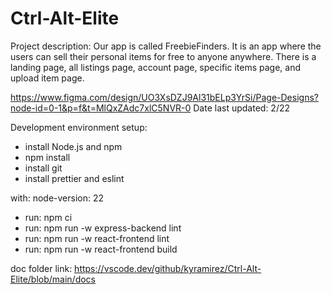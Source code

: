 # Ctrl-Alt-Elite

Project description: Our app is called FreebieFinders. It is an app where the users can sell their personal items for free to anyone anywhere. There is a landing page, all listings page, account page, specific items page, and upload item page.

https://www.figma.com/design/UO3XsDZJ9Al31bELp3YrSi/Page-Designs?node-id=0-1&p=f&t=MlQxZAdc7xlC5NVR-0
Date last updated: 2/22

Development environment setup:
- install Node.js and npm
- npm install
- install git
- install prettier and eslint

with:
node-version: 22

- run: npm ci
- run: npm run -w express-backend lint
- run: npm run -w react-frontend lint
- run: npm run -w react-frontend build

doc folder link: https://vscode.dev/github/kyramirez/Ctrl-Alt-Elite/blob/main/docs 
